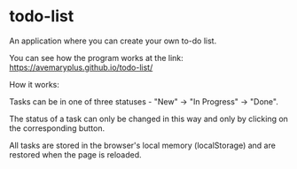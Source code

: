 # todo-list

An application where you can create your own to-do list.

You can see how the program works at the link: https://avemaryplus.github.io/todo-list/

How it works:

Tasks can be in one of three statuses - "New" → "In Progress" → "Done".

The status of a task can only be changed in this way and only by clicking on the corresponding button.

All tasks are stored in the browser's local memory (localStorage) and are restored when the page is reloaded.
